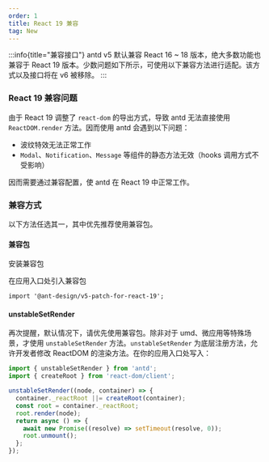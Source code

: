 ```yaml
---
order: 1
title: React 19 兼容
tag: New
---
```


<!-- prettier-ignore -->
:::info{title="兼容接口"}
antd v5 默认兼容 React 16 ~ 18 版本，绝大多数功能也兼容于 React 19 版本。少数问题如下所示，可使用以下兼容方法进行适配。该方式以及接口将在 v6 被移除。
:::

### React 19 兼容问题

由于 React 19 调整了 `react-dom` 的导出方式，导致 antd 无法直接使用 `ReactDOM.render` 方法。因而使用 antd 会遇到以下问题：

- 波纹特效无法正常工作
- `Modal`、`Notification`、`Message` 等组件的静态方法无效（hooks 调用方式不受影响）

因而需要通过兼容配置，使 antd 在 React 19 中正常工作。

### 兼容方式

以下方法任选其一，其中优先推荐使用兼容包。

#### 兼容包

安装兼容包

<InstallDependencies npm='npm install @ant-design/v5-patch-for-react-19 --save' yarn='yarn add @ant-design/v5-patch-for-react-19' pnpm='pnpm add @ant-design/v5-patch-for-react-19 --save' bun='bun add @ant-design/v5-patch-for-react-19'></InstallDependencies>

在应用入口处引入兼容包

```tsx
import '@ant-design/v5-patch-for-react-19';
```

#### unstableSetRender

再次提醒，默认情况下，请优先使用兼容包。除非对于 umd、微应用等特殊场景，才使用 `unstableSetRender` 方法。`unstableSetRender` 为底层注册方法，允许开发者修改 ReactDOM 的渲染方法。在你的应用入口处写入：

```js
import { unstableSetRender } from 'antd';
import { createRoot } from 'react-dom/client';

unstableSetRender((node, container) => {
  container._reactRoot ||= createRoot(container);
  const root = container._reactRoot;
  root.render(node);
  return async () => {
    await new Promise((resolve) => setTimeout(resolve, 0));
    root.unmount();
  };
});
```
